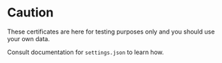 # Caution

These certificates are here for testing purposes only and you should use your own data.

Consult documentation for `settings.json` to learn how.

